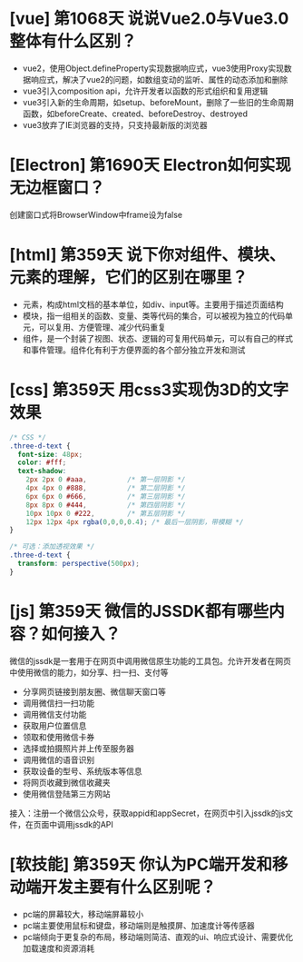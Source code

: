 # [vue] 第1068天 说说Vue2.0与Vue3.0整体有什么区别？

- vue2，使用Object.defineProperty实现数据响应式，vue3使用Proxy实现数据响应式，解决了vue2的问题，如数组变动的监听、属性的动态添加和删除
- vue3引入composition api，允许开发者以函数的形式组织和复用逻辑
- vue3引入新的生命周期，如setup、beforeMount，删除了一些旧的生命周期函数，如beforeCreate、created、beforeDestroy、destroyed
- vue3放弃了IE浏览器的支持，只支持最新版的浏览器

# [Electron] 第1690天 Electron如何实现无边框窗口？

创建窗口式将BrowserWindow中frame设为false

# [html] 第359天 说下你对组件、模块、元素的理解，它们的区别在哪里？

- 元素，构成html文档的基本单位，如div、input等。主要用于描述页面结构
- 模块，指一组相关的函数、变量、类等代码的集合，可以被视为独立的代码单元，可以复用、方便管理、减少代码重复
- 组件，是一个封装了视图、状态、逻辑的可复用代码单元，可以有自己的样式和事件管理。组件化有利于方便界面的各个部分独立开发和测试

# [css] 第359天 用css3实现伪3D的文字效果

```css
/* CSS */
.three-d-text {
  font-size: 48px;
  color: #fff;
  text-shadow:
    2px 2px 0 #aaa,          /* 第一层阴影 */
    4px 4px 0 #888,          /* 第二层阴影 */
    6px 6px 0 #666,          /* 第三层阴影 */
    8px 8px 0 #444,          /* 第四层阴影 */
    10px 10px 0 #222,        /* 第五层阴影 */
    12px 12px 4px rgba(0,0,0,0.4); /* 最后一层阴影，带模糊 */
}

/* 可选：添加透视效果 */
.three-d-text {
  transform: perspective(500px);
}

```

# [js] 第359天 微信的JSSDK都有哪些内容？如何接入？

微信的jssdk是一套用于在网页中调用微信原生功能的工具包。允许开发者在网页中使用微信的能力，如分享、扫一扫、支付等
- 分享网页链接到朋友圈、微信聊天窗口等
- 调用微信扫一扫功能
- 调用微信支付功能
- 获取用户位置信息
- 领取和使用微信卡券
- 选择或拍摄照片并上传至服务器
- 调用微信的语音识别
- 获取设备的型号、系统版本等信息
- 将网页收藏到微信收藏夹
- 使用微信登陆第三方网站

接入：注册一个微信公众号，获取appid和appSecret，在网页中引入jssdk的js文件，在页面中调用jssdk的API

# [软技能] 第359天 你认为PC端开发和移动端开发主要有什么区别呢？

- pc端的屏幕较大，移动端屏幕较小
- pc端主要使用鼠标和键盘，移动端则是触摸屏、加速度计等传感器
- pc端倾向于更复杂的布局，移动端则简洁、直观的ui、响应式设计、需要优化加载速度和资源消耗
